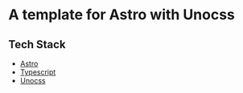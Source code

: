 # A template for Astro with Unocss

## Tech Stack

- [Astro](https://astro.build)
- [Typescript](https://www.typescriptlang.org/)
- [Unocss](https://unocss.dev/)
